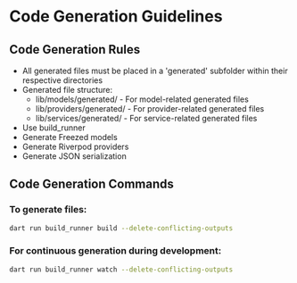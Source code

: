 # Code Generation Guidelines

## Code Generation Rules

- All generated files must be placed in a 'generated' subfolder within their respective directories
- Generated file structure:
  - lib/models/generated/ - For model-related generated files
  - lib/providers/generated/ - For provider-related generated files
  - lib/services/generated/ - For service-related generated files
- Use build_runner
- Generate Freezed models
- Generate Riverpod providers
- Generate JSON serialization

## Code Generation Commands

### To generate files:

```bash
dart run build_runner build --delete-conflicting-outputs
```

### For continuous generation during development:

```bash
dart run build_runner watch --delete-conflicting-outputs
```
